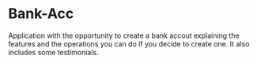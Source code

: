 # Bank-Acc

Application with the opportunity to create a bank accout explaining the features and the operations you can do if you decide to create one. It also includes some testimonials.   